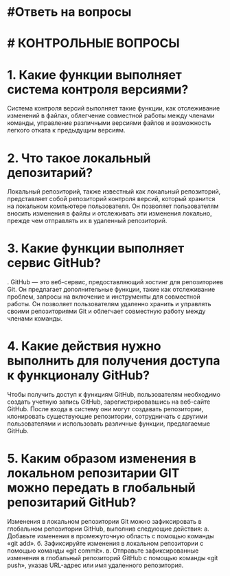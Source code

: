 
 # #Ответь на вопросы
 # # КОНТРОЛЬНЫЕ ВОПРОСЫ
 # 1.	Какие функции выполняет система контроля версиями?
 Система контроля версий выполняет такие функции, как отслеживание изменений в файлах, облегчение совместной работы между членами команды, управление различными версиями файлов и возможность легкого отката к предыдущим версиям.
 # 2.	Что такое локальный депозитарий?
 Локальный репозиторий, также известный как локальный репозиторий, представляет собой репозиторий контроля версий, который хранится на локальном компьютере пользователя. Он позволяет пользователям вносить изменения в файлы и отслеживать эти изменения локально, прежде чем отправлять их в удаленный репозиторий.
 # 3.	Какие функции выполняет сервис GitHub?
. GitHub — это веб-сервис, предоставляющий хостинг для репозиториев Git. Он предлагает дополнительные функции, такие как отслеживание проблем, запросы на включение и инструменты для совместной работы. Он позволяет пользователям удаленно хранить и управлять своими репозиториями Git и облегчает совместную работу между членами команды.
 # 4.	Какие действия нужно выполнить для получения доступа к функционалу GitHub?
Чтобы получить доступ к функциям GitHub, пользователям необходимо создать учетную запись GitHub, зарегистрировавшись на веб-сайте GitHub. После входа в систему они могут создавать репозитории, клонировать существующие репозитории, сотрудничать с другими пользователями и использовать различные функции, предлагаемые GitHub.
 # 5.	Каким образом изменения в локальном репозитарии GIT можно передать в глобальный репозитарий GitHub?
 Изменения в локальном репозитории Git можно зафиксировать в глобальном репозитории GitHub, выполнив следующие действия:
   а. Добавьте изменения в промежуточную область с помощью команды «git add».
   б. Зафиксируйте изменения в локальном репозитории с помощью команды «git commit».
   в. Отправьте зафиксированные изменения в глобальный репозиторий GitHub с помощью команды «git push», указав URL-адрес или имя удаленного репозитория.




